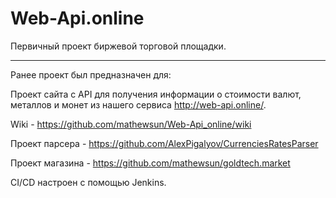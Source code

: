 # Web-Api.online

Первичный проект биржевой торговой площадки.

-----------------------
Ранее проект был предназначен для:

Проект сайта с API для получения информации о стоимости валют, металлов и монет из нашего сервиса http://web-api.online/.

Wiki - https://github.com/mathewsun/Web-Api_online/wiki

Проект парсера - https://github.com/AlexPigalyov/CurrenciesRatesParser

Проект магазина - https://github.com/mathewsun/goldtech.market

CI/CD настроен с помощью Jenkins.
